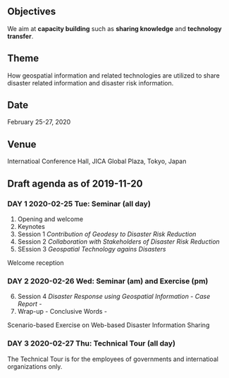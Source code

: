 ## Objectives

We aim at **capacity building** such as **sharing knowledge** and **technology transfer**.

## Theme

How geospatial information and related technologies are utilized to share disaster related information and disaster risk information.

## Date

February 25-27, 2020

## Venue

Internatioal Conference Hall, JICA Global Plaza, Tokyo, Japan

## Draft agenda as of 2019-11-20
### DAY 1 2020-02-25 Tue: Seminar (all day)

1. Opening and welcome
2. Keynotes
3. Session 1 *Contribution of Geodesy to Disaster Risk Reduction*
4. Session 2 *Collaboration with Stakeholders of Disaster Risk Reduction*
5. SEssion 3 *Geospatial Technology agains Disasters*

Welcome reception

### DAY 2 2020-02-26 Wed: Seminar (am) and Exercise (pm)

6. Session 4 *Disaster Response using Geospatial Information - Case Report -*
7. Wrap-up - Conclusive Words -

Scenario-based Exercise on Web-based Disaster Information Sharing

### DAY 3 2020-02-27 Thu: Technical Tour (all day)
The Technical Tour is for the employees of governments and internatioal organizations only. 
